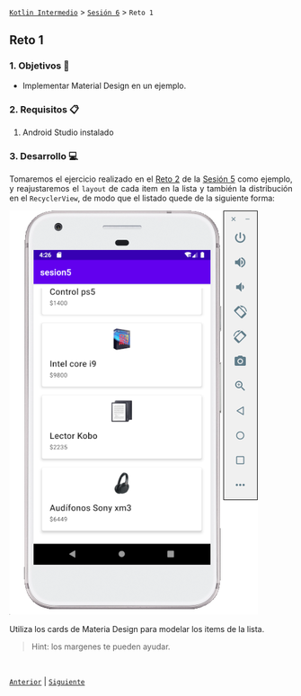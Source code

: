 [`Kotlin Intermedio`](../../Readme.md) > [`Sesión 6`](../Readme.md) > `Reto 1`
	
## Reto 1

<div style="text-align: justify;">

### 1. Objetivos :dart:

- Implementar Material Design en un ejemplo.

### 2. Requisitos :clipboard:

1. Android Studio instalado

### 3. Desarrollo :computer:

Tomaremos el ejercicio realizado en el [Reto 2](../../Sesion-05/Reto-02) de la [Sesión 5](../../Sesion-05) como ejemplo, y reajustaremos el `layout` de cada item en la lista y también la distribución en el `RecyclerView`, de modo que el listado quede de la siguiente forma:


 <img src="images/1.png">

Utiliza los cards de Materia Design para modelar los items de la lista. 

>Hint:
> los margenes te pueden ayudar.



<!-- #### Tips:

- Para una separación entre layouts, crearemos la siguiente clase que actuará como `Decorator` en nuestro `Adapter`.

```kotlin
class GridDecoration(private val largePadding: Int, private val smallPadding: Int) : RecyclerView.ItemDecoration() {

    override fun getItemOffsets(outRect: Rect, view: View,
                                parent: RecyclerView, state: RecyclerView.State) {
        outRect.left = smallPadding
        outRect.right = largePadding
        outRect.bottom = largePadding;

        // Add top margin only for the first item to avoid double space between items
        if (parent.getChildLayoutPosition(view) == 0 || parent.getChildLayoutPosition(view)==1) {
            outRect.top = largePadding;
        } else {
            outRect.top = 0;
        }
    }
}
```

y así queda su implementación en el `RecyclerView`

```kotlin
val largePadding = resources.getDimensionPixelSize(R.dimen.product_grid_spacing)
        val smallPadding = resources.getDimensionPixelSize(R.dimen.product_grid_spacing_small)
        recyclerProducts.addItemDecoration(GridDecoration(largePadding, smallPadding))
```

- Todos los elementos de `item_contact` que son atados al Producto, deben existir (incluso si no son visibles), de lo contrario esto nos puede generar un error en el código.

- Utilizar `CardView` sin elevación.
 -->

<!-- <details><summary>Solución</summary>

```xml
    <com.google.android.material.card.MaterialCardView
    xmlns:android="http://schemas.android.com/apk/res/android"
    xmlns:app="http://schemas.android.com/apk/res-auto"
    android:layout_width="match_parent"
    android:layout_height="wrap_content"
    app:cardBackgroundColor="@android:color/white"
    app:cardElevation="5dp"
    android:layout_marginBottom="20dp"
    android:layout_marginHorizontal="10dp">
    <LinearLayout
        android:paddingTop="12dp"
        android:layout_width="match_parent"
        android:layout_height="wrap_content"
        android:orientation="vertical">
        <ImageView
            android:id="@+id/imgProduct"
            android:layout_width="match_parent"
            android:layout_height="50dp"
            android:scaleType="fitCenter"
            android:src="@drawable/xm3"/>
        <LinearLayout
            android:layout_width="match_parent"
            android:layout_height="wrap_content"
            android:orientation="vertical"
            android:padding="16dp">

            <TextView
                android:id="@+id/tvProduct"
                android:layout_width="match_parent"
                android:layout_height="wrap_content"
                android:padding="2dp"
                android:text="Titulo"
                android:textAppearance="?attr/textAppearanceHeadline6" />
            <TextView
                android:visibility="gone"
                android:id="@+id/tvDescription"
                android:layout_width="match_parent"
                android:layout_height="wrap_content"
                android:padding="2dp"
                android:text="Descripción"
                android:textAppearance="?attr/textAppearanceHeadline6" />
            <TextView
                android:id="@+id/tvPrice"
                android:layout_width="match_parent"
                android:layout_height="wrap_content"
                android:padding="2dp"
                android:text="$100"
                android:textAppearance="?attr/textAppearanceBody2" />
        </LinearLayout>
    </LinearLayout>
</com.google.android.material.card.MaterialCardView>
```
</details> -->
<br/>

[`Anterior`](../Ejemplo-01/Readme.md) | [`Siguiente`](../Ejemplo-02/Readme.md)


</div>
